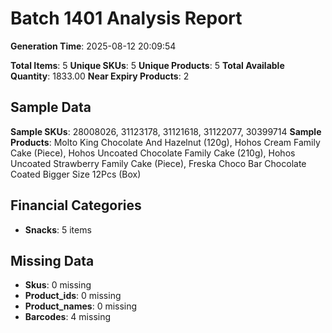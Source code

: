 # Batch 1401 Analysis Report

**Generation Time**: 2025-08-12 20:09:54

**Total Items**: 5
**Unique SKUs**: 5
**Unique Products**: 5
**Total Available Quantity**: 1833.00
**Near Expiry Products**: 2

## Sample Data
**Sample SKUs**: 28008026, 31123178, 31121618, 31122077, 30399714
**Sample Products**: Molto King Chocolate And Hazelnut (120g), Hohos Cream Family Cake (Piece), Hohos Uncoated Chocolate Family Cake (210g), Hohos Uncoated Strawberry Family Cake (Piece), Freska Choco Bar Chocolate Coated Bigger Size 12Pcs (Box)

## Financial Categories
- **Snacks**: 5 items

## Missing Data
- **Skus**: 0 missing
- **Product_ids**: 0 missing
- **Product_names**: 0 missing
- **Barcodes**: 4 missing
